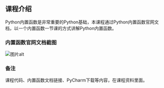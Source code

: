 课程介绍
-------

Python内置函数是非常重要的Python基础，本课程通过Python内置函数官网文档，以一个内置函数一节课的方式讲解Python内置函数。 

### 内置函数官网文档截图

![图片alt](图片链接 "图片title")

### 备注

课程代码、内置函数文档链接、PyCharm下载等内容，在课程资料里面。
